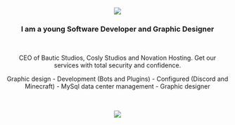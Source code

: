 <h1 align="center">
    <img src="https://readme-typing-svg.herokuapp.com/?font=Roboto&weight=500&size=30&pause=400&color=F7004B&center=&vCenter=true&width=700&lines=Hello+how+are+you!;Welcome+to+my+profile;I%27m+MrBlour" />
</h1>

<h3 align="center">I am a young Software Developer and Graphic Designer</h3>

<br/>

<div align="center">

 CEO of Bautic Studios, Cosly Studios and Novation Hosting. Get our services with total security and confidence.
 
 Graphic design - Development (Bots and Plugins) - Configured (Discord and Minecraft) - MySql data center management - Graphic designer
 
</div>
<h2 align="center">  </h2>
<br/>
<div align="center">
    <img src="https://skillicons.dev/icons?i=java,nodejs,idea,vscode,html,css,bots,discord,kotlin,maven,ps,js,git,mysql" />
</div>
